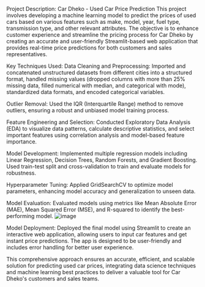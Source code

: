 Project Description: Car Dheko - Used Car Price Prediction
This project involves developing a machine learning model to predict the prices of used cars based on various features such as make, model, year, fuel type, transmission type, and other relevant attributes. The objective is to enhance customer experience and streamline the pricing process for Car Dheko by creating an accurate and user-friendly Streamlit-based web application that provides real-time price predictions for both customers and sales representatives.

Key Techniques Used:
Data Cleaning and Preprocessing: Imported and concatenated unstructured datasets from different cities into a structured format, handled missing values (dropped columns with more than 25% missing data, filled numerical with median, and categorical with mode), standardized data formats, and encoded categorical variables.

Outlier Removal: Used the IQR (Interquartile Range) method to remove outliers, ensuring a robust and unbiased model training process.

Feature Engineering and Selection: Conducted Exploratory Data Analysis (EDA) to visualize data patterns, calculate descriptive statistics, and select important features using correlation analysis and model-based feature importance.

Model Development: Implemented multiple regression models including Linear Regression, Decision Trees, Random Forests, and Gradient Boosting. Used train-test split and cross-validation to train and evaluate models for robustness.

Hyperparameter Tuning: Applied GridSearchCV to optimize model parameters, enhancing model accuracy and generalization to unseen data.

Model Evaluation: Evaluated models using metrics like Mean Absolute Error (MAE), Mean Squared Error (MSE), and R-squared to identify the best-performing model.
![image](https://github.com/user-attachments/assets/d198da22-083d-414b-904a-5cb44802bceb)



Model Deployment: Deployed the final model using Streamlit to create an interactive web application, allowing users to input car features and get instant price predictions. The app is designed to be user-friendly and includes error handling for better user experience.

This comprehensive approach ensures an accurate, efficient, and scalable solution for predicting used car prices, integrating data science techniques and machine learning best practices to deliver a valuable tool for Car Dheko's customers and sales teams.
